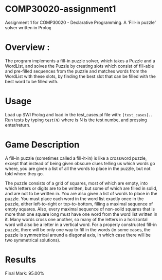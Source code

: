# COMP30020-assignment1
Assignment 1 for COMP30020 - Declarative Programming. A 'Fill-in puzzle' solver written in Prolog

# Overview  :
The program implements a fill-in puzzle solver, which takes a Puzzle and a WordList, and solves the Puzzle by creating slots which consist of fill-able and pre-filled sequences from the puzzle and matches words from the WordList with these slots, by finding the best slot that can be filled with the best word to be filled with.

# Usage
Load up SWI Prolog and load in the test_cases.pl file with: `[test_cases].`.
Run tests by typing `test(N)` where is N is the test numbe, and pressing enter/return.

# Game Description
A fill-in puzzle (sometimes called a fill-it-in) is like a crossword puzzle, except that instead of being given obscure clues telling us which words go where, you are given a list of all the words to place in the puzzle, but not told where they go.

The puzzle consists of a grid of squares, most of which are empty, into which letters or digits are to be written, but some of which are filled in solid, and are not to be written in. You are also given a list of words to place in the puzzle.
You must place each word in the word list exactly once in the puzzle, either left-to-right or top-to-bottom, filling a maximal sequence of empty squares. Also, every maximal sequence of non-solid squares that is more than one square long must have one word from the word list written in it. Many words cross one another, so many of the letters in a horizontal word will also be a letter in a vertical word. For a properly constructed fill-in puzzle, there will be only one way to fill in the words (in some cases, the puzzle is symmetrical around a diagonal axis, in which case there will be two symmetrical solutions).

# Results
Final Mark: 95.00%

